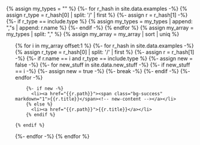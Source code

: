 <!-- Use for sorted flat list resources ValueSet, CodeSystem, SearchParameter, OperationDefinition  allows for highlighting new stuff using include parameter -->
{% assign my_types = "" %}
{%- for r_hash in site.data.examples -%}
  {% assign r_type = r_hash[0] | split: '/' | first %}
  {%- assign r = r_hash[1] -%}
  {%- if r_type == include.type %}
    {% assign my_types =  my_types | append: ","s | append: r.name %}
  {%- endif -%}
{% endfor %}
{% assign my_array = my_types | split: "," %}
{% assign my_array = my_array | sort | uniq %}

<ul>
{% for i in my_array offset:1 %}
  {%- for r_hash in site.data.examples -%}
      {% assign r_type = r_hash[0] | split: '/' | first %}
      {%- assign r = r_hash[1] -%}
      {%- if r.name == i and r_type == include.type %}
        {%- assign new = false -%}
        {%- for new_stuff in site.data.new_stuff -%}
           {%- if new_stuff == i -%}
             {%- assign new = true -%}
             {%- break -%}
           {%- endif -%}
        {%- endfor -%}

        {%- if new -%}
          <li><a href="{{r.path}}"><span class="bg-success" markdown="1">{{r.title}}</span><!-- new-content --></a></li>
        {% else %}
          <li><a href="{{r.path}}">{{r.title}}</a></li>
        {% endif %}

    {% endif %}
  {%- endfor -%}
{% endfor %}
</ul>
